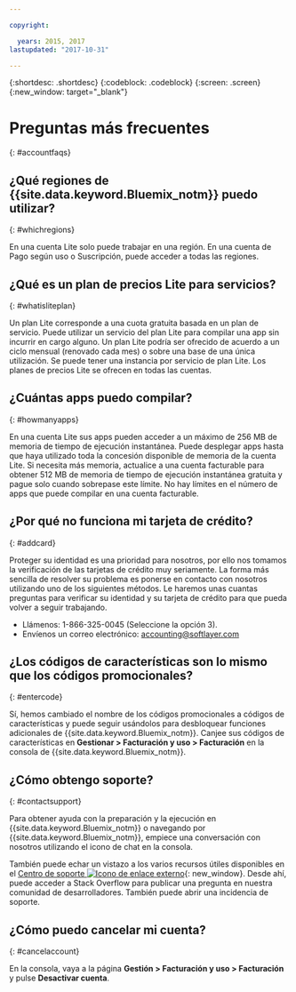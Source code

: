```yaml
---

copyright:

  years: 2015, 2017
lastupdated: "2017-10-31"

---
```


{:shortdesc: .shortdesc}
{:codeblock: .codeblock}
{:screen: .screen}
{:new_window: target="_blank"}

# Preguntas más frecuentes
{: #accountfaqs}

## ¿Qué regiones de {{site.data.keyword.Bluemix_notm}} puedo utilizar?
{: #whichregions}

En una cuenta Lite solo puede trabajar en una región. En una cuenta de Pago según uso o Suscripción, puede acceder a todas las regiones.

## ¿Qué es un plan de precios Lite para servicios?
{: #whatisliteplan}

Un plan Lite corresponde a una cuota gratuita basada en un plan de servicio. Puede utilizar un servicio del plan Lite para compilar una app sin incurrir en cargo alguno. Un plan Lite podría ser ofrecido de acuerdo a un ciclo mensual (renovado cada mes) o sobre una base de una única utilización. Se puede tener una instancia por servicio de plan Lite. Los planes de precios Lite se ofrecen en todas las cuentas.

## ¿Cuántas apps puedo compilar?
{: #howmanyapps}

En una cuenta Lite sus apps pueden acceder a un máximo de 256 MB de memoria de tiempo de ejecución instantánea. Puede desplegar apps hasta que haya utilizado toda la concesión disponible de memoria de la cuenta Lite. Si necesita más memoria, actualice a una cuenta facturable para obtener 512 MB de memoria de tiempo de ejecución instantánea gratuita y pague solo cuando sobrepase este límite. No hay límites en el número de apps que puede compilar en una cuenta facturable.

## ¿Por qué no funciona mi tarjeta de crédito?
{: #addcard}

Proteger su identidad es una prioridad para nosotros, por ello nos tomamos la verificación de las tarjetas de crédito muy seriamente. La forma más sencilla de resolver su problema es ponerse en contacto con nosotros utilizando uno de los siguientes métodos. Le haremos unas cuantas preguntas para verificar su identidad y su tarjeta de crédito para que pueda volver a seguir trabajando.

   * Llámenos: 1-866-325-0045 (Seleccione la opción 3).
   * Envíenos un correo electrónico: [accounting@softlayer.com](accounting@softlayer.com)

## ¿Los códigos de características son lo mismo que los códigos promocionales?
{: #entercode}

Sí, hemos cambiado el nombre de los códigos promocionales a códigos de características y puede seguir usándolos para desbloquear funciones adicionales de {{site.data.keyword.Bluemix_notm}}. Canjee sus códigos de características en **Gestionar > Facturación y uso > Facturación** en la consola de {{site.data.keyword.Bluemix_notm}}.

## ¿Cómo obtengo soporte?
{: #contactsupport}

Para obtener ayuda con la preparación y la ejecución en {{site.data.keyword.Bluemix_notm}} o navegando por {{site.data.keyword.Bluemix_notm}}, empiece una conversación con nosotros utilizando el icono de chat en la consola.

También puede echar un vistazo a los varios recursos útiles disponibles en el [Centro de soporte ![Icono de enlace externo](../icons/launch-glyph.svg)](https://console.bluemix.net/unifiedsupport/supportcenter){: new_window}. Desde ahí, puede acceder a Stack Overflow para publicar una pregunta en nuestra comunidad de desarrolladores. También puede abrir una incidencia de soporte.  

## ¿Cómo puedo cancelar mi cuenta?
{: #cancelaccount}

En la consola, vaya a la página **Gestión > Facturación y uso > Facturación** y pulse **Desactivar cuenta**.
